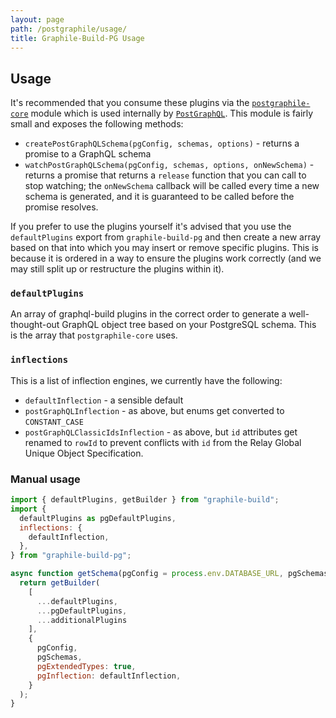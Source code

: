 ```yaml
---
layout: page
path: /postgraphile/usage/
title: Graphile-Build-PG Usage
---
```


## Usage

It's recommended that you consume these plugins via the
[`postgraphile-core`](https://github.com/graphile/graphile-build/tree/master/packages/postgraphile-core)
module which is used internally by
[`PostGraphQL`](https://github.com/postgraphql/postgraphql). This module is
fairly small and exposes the following methods:

- `createPostGraphQLSchema(pgConfig, schemas, options)` - returns a promise to a GraphQL schema
- `watchPostGraphQLSchema(pgConfig, schemas, options, onNewSchema)` - returns a
  promise that returns a `release` function that you can call to stop watching;
  the `onNewSchema` callback will be called every time a new schema is
  generated, and it is guaranteed to be called before the promise resolves.

If you prefer to use the plugins yourself it's advised that you use the
`defaultPlugins` export from `graphile-build-pg` and then create a new array
based on that into which you may insert or remove specific plugins. This is
because it is ordered in a way to ensure the plugins work correctly (and we may
still split up or restructure the plugins within it).

### `defaultPlugins`

An array of graphql-build plugins in the correct order to generate a
well-thought-out GraphQL object tree based on your PostgreSQL schema. This is
the array that `postgraphile-core` uses.

### `inflections`

This is a list of inflection engines, we currently have the following:

- `defaultInflection` - a sensible default
- `postGraphQLInflection` - as above, but enums get converted to `CONSTANT_CASE`
- `postGraphQLClassicIdsInflection` - as above, but `id` attributes get renamed to `rowId` to prevent conflicts with `id` from the Relay Global Unique Object Specification.

### Manual usage

```js
import { defaultPlugins, getBuilder } from "graphile-build";
import {
  defaultPlugins as pgDefaultPlugins,
  inflections: {
    defaultInflection,
  },
} from "graphile-build-pg";

async function getSchema(pgConfig = process.env.DATABASE_URL, pgSchemas = ['public'], additionalPlugins = []) {
  return getBuilder(
    [
      ...defaultPlugins,
      ...pgDefaultPlugins,
      ...additionalPlugins
    ],
    {
      pgConfig,
      pgSchemas,
      pgExtendedTypes: true,
      pgInflection: defaultInflection,
    }
  );
}
```
